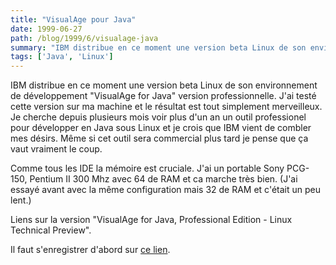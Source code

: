 ```yaml
---
title: "VisualAge pour Java"
date: 1999-06-27
path: /blog/1999/6/visualage-java
summary: "IBM distribue en ce moment une version beta Linux de son environnement de développement \"VisualAge for Java\" version professionnelle."
tags: ['Java', 'Linux']
---
```


<P>IBM distribue en ce moment une version beta Linux de son environnement
de développement "VisualAge for Java" version professionnelle.  J'ai
testé cette version sur ma machine et le résultat est tout simplement
merveilleux. Je cherche depuis plusieurs mois voir plus d'un an un outil
professionel pour développer en Java sous Linux et je crois que IBM
vient de combler mes désirs. Même si cet outil sera commercial plus tard
je pense que ça vaut vraiment le coup.</P>

<P>Comme tous les IDE la mémoire est cruciale. J'ai un portable Sony
PCG-150, Pentium II 300 Mhz avec 64 de RAM et ca marche très bien.
(J'ai essayé avant avec la même configuration mais 32 de RAM et c'était
un peu lent.)</P>

<P>Liens sur la version "VisualAge for Java, Professional Edition - Linux
Technical Preview".</P>

<P>Il faut s'enregistrer d'abord sur
<A HREF="http://www7.software.ibm.com/vadreg.nsf/GARegistration?OpenForm">ce lien</A>.</P>


